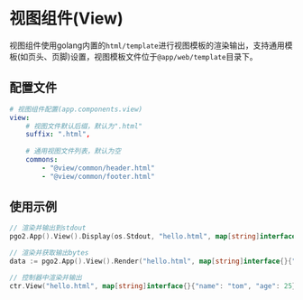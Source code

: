 # 视图组件(View)

视图组件使用golang内置的`html/template`进行视图模板的渲染输出，支持通用模板(如页头、页脚)设置，视图模板文件位于`@app/web/template`目录下。

## 配置文件

```yaml
# 视图组件配置(app.components.view)
view:
    # 视图文件默认后缀，默认为".html"
    suffix: ".html",
    
    # 通用视图文件列表，默认为空
    commons:
        - "@view/common/header.html"
        - "@view/common/footer.html"
```

## 使用示例

```go
// 渲染并输出到stdout
pgo2.App().View().Display(os.Stdout, "hello.html", map[string]interface{}{"name": "tom", "age": 25})

// 渲染并获取输出bytes
data := pgo2.App().View().Render("hello.html", map[string]interface{}{"name": "tom", "age": 25})

// 控制器中渲染并输出
ctr.View("hello.html", map[string]interface{}{"name": "tom", "age": 25})
```



